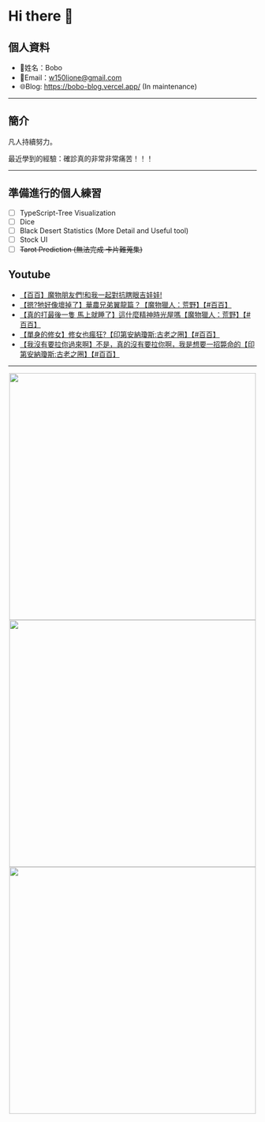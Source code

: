 # Hi there 👋

## 個人資料

- 🤖姓名：Bobo
- 📧Email：<a href="mailto:w150lione@gmail.com">w150lione@gmail.com</a>
- 🌐Blog: <a href="https://bobo-blog.vercel.app/">https://bobo-blog.vercel.app/</a> (In maintenance)

***

## 簡介

凡人持續努力。

最近學到的經驗：確診真的非常非常痛苦！！！

***

## 準備進行的個人練習

- [ ] TypeScript-Tree Visualization
- [ ] Dice
- [ ] Black Desert Statistics (More Detail and Useful tool)
- [ ] Stock UI
- [ ] ~~Tarot Prediction (無法完成 卡片難蒐集)~~

## Youtube
<!-- YOUTUBE:START -->
- [【百百】魔物朋友們!和我一起對抗瞎眼吉娃娃!](https://www.youtube.com/watch?v=2onlbmRpN0o)
- [【摁?牠好像壞掉了】華農兄弟翼龍篇？【魔物獵人：荒野】【#百百】](https://www.youtube.com/watch?v=cveobf9Tvgg)
- [【真的打最後一隻 馬上就睡了】這什麼精神時光屋嗎【魔物獵人：荒野】【#百百】](https://www.youtube.com/watch?v=oZveqtkzoDA)
- [【單身的修女】修女也瘋狂?【印第安納瓊斯:古老之圈】【#百百】](https://www.youtube.com/watch?v=A3ze6adbQLM)
- [【我沒有要拉你過來啊】不是，真的沒有要拉你啊，我是想要一招斃命的【印第安納瓊斯:古老之圈】【#百百】](https://www.youtube.com/watch?v=C4YEVGa2O2M)
<!-- YOUTUBE:END -->

<!-- - [ ] TypeScript-Tree Visualization
    <div class="container">
    <div class="skills not_start">0%</div>
    </div>
- [ ] Scroll Animation Simple 01
    <div class="container">
    <div class="skills twity">10%</div>
    </div>
- [ ] Simple UI Components (button)
    <div class="container">
    <div class="skills not_start">0%</div>
    </div>
- [ ] Tarot Prediction
    <div class="container">
    <div class="skills not_start">0%</div>
    </div>
- [X] Card Draw Probability Simulation
    <div class="container">
    <div class="skills ninty">90%</div>
    </div>
- [X] Webpage Thumbnail Maker(Bookmark)
    <div class="container">
    <div class="skills ninty">90%</div>
    </div>

<style>
.container {
    width: 18%;
    background-color: dimgray;
    border-radius: 15px;

}
.skills {
    text-align: right;
    line-height: 20px;
    color: white;
    border-radius: 15px;
    padding-right: 3px;
}
.not_start {

}
.twity {width: 20%; background-color: #a2cffe;}
.ninty {width: 90%; background-color: #a2cffe;}
</style> -->

***

<!-- ![Leetcode Stats](https://leetcard.jacoblin.cool/lione1234) -->

<div align=center><img width="500" src ="https://leetcard.jacoblin.cool/lione1234"/></div>

<!-- ![Anurag's GitHub stats](https://github-readme-stats.vercel.app/api?username=bobo100&show_icons=true&theme=radical) -->

<div align=center><img width="500" src ="https://github-readme-stats.vercel.app/api?username=bobo100&show_icons=true&theme=radical"/></div>

<!-- ![Top Langs](https://github-readme-stats.vercel.app/api/top-langs/?username=bobo100&layout=compact) -->

<div align=center><img width="500" src ="https://github-readme-stats.vercel.app/api/top-langs/?username=bobo100&layout=compact"/></div>

